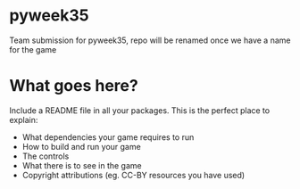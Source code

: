 # pyweek35
Team submission for pyweek35, repo will be renamed once we have a name for the game


# What goes here?
Include a README file in all your packages. This is the perfect place to explain:

* What dependencies your game requires to run
* How to build and run your game
* The controls
* What there is to see in the game
* Copyright attributions (eg. CC-BY resources you have used)
